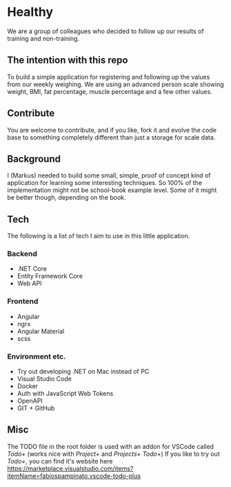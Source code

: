 # Healthy
We are a group of colleagues who decided to follow up our results of training and non-training.

## The intention with this repo
To build a simple application for registering and following up the values ​​from our weekly weighing. We are using an advanced person scale showing weight, BMI, fat percentage, muscle percentage and a few other values.

## Contribute
You are welcome to contribute, and if you like, fork it and evolve the code base to something completely different than just a storage for scale data.

## Background
I (Markus) needed to build some small, simple, proof of concept kind of application for learning some interesting techniques.
So 100% of the implementation might not be school-book example level. Some of it might be better though, depending on the book.

## Tech
The following is a list of tech I aim to use in this little application.

### Backend
* .NET Core
* Entity Framework Core
* Web API

### Frontend
* Angular
* ngrx
* Angular Material
* scss

### Environment etc.
* Try out developing .NET on Mac instead of PC
* Visual Studio Code
* Docker
* Auth with JavaScript Web Tokens
* OpenAPI
* GIT + GitHub

## Misc
The TODO file in the root folder is used with an addon for VSCode called *Todo+* (works nice with *Project+* and *Projects+ Todo+*)
If you like to try out *Todo+*, you can find it's website here
https://marketplace.visualstudio.com/items?itemName=fabiospampinato.vscode-todo-plus